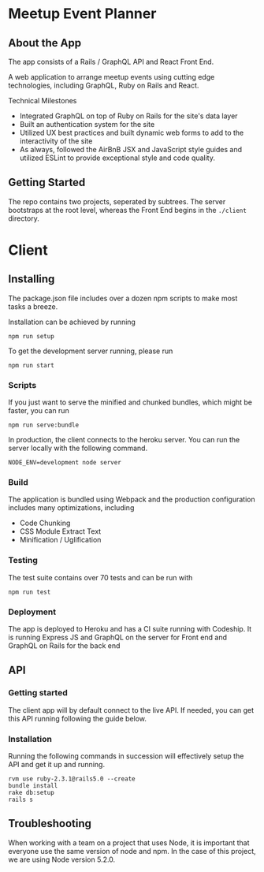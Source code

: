 # Meetup Event Planner

## About the App
The app consists of a Rails / GraphQL API and React Front End.  

A web application to arrange meetup events using cutting edge technologies, including GraphQL, Ruby on Rails and React.

Technical Milestones
- Integrated GraphQL on top of Ruby on Rails for the site's data layer
- Built an authentication system for the site
- Utilized UX best practices and built dynamic web forms to add to the interactivity of the site
- As always, followed the AirBnB JSX and JavaScript style guides and utilized ESLint to provide exceptional style and code quality.

## Getting Started
The repo contains two projects, seperated by subtrees.  The server bootstraps at the root level, whereas the Front End begins in the `./client` directory.

# Client

## Installing
The package.json file includes over a dozen npm scripts to make most tasks a breeze.

Installation can be achieved by running
```
npm run setup
```

To get the development server running, please run
```
npm run start
```

### Scripts

If you just want to serve the minified and chunked bundles, which might be faster, you can run
```
npm run serve:bundle
```

In production, the client connects to the heroku server.  You can run the server locally with the following command.
```
NODE_ENV=development node server
```

### Build
The application is bundled using Webpack and the production configuration includes many optimizations, including
- Code Chunking
- CSS Module Extract Text
- Minification / Uglification

### Testing
The test suite contains over 70 tests and can be run with
```
npm run test
```

### Deployment
The app is deployed to Heroku and has a CI suite running with Codeship.  It is running Express JS and GraphQL on the server for Front end and GraphQL on Rails for the back end

## API
### Getting started
The client app will by default connect to the live API.  If needed, you can get this API running following the guide below.

### Installation
Running the following commands in succession will effectively setup the API and get it up and running.
```
rvm use ruby-2.3.1@rails5.0 --create
bundle install
rake db:setup
rails s
```

## Troubleshooting
When working with a team on a project that uses Node, it is important that everyone use the same version of node and npm.
In the case of this project, we are using Node version 5.2.0.
